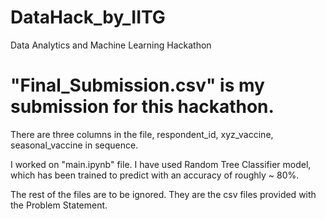 # DataHack_by_IITG
Data Analytics and Machine Learning Hackathon

# "Final_Submission.csv" is my submission for this hackathon.
There are three columns in the file,
respondent_id, xyz_vaccine, seasonal_vaccine in sequence.

I worked on "main.ipynb" file. I have used Random Tree Classifier model, which has been trained to predict with an accuracy of roughly ~ 80%.

The rest of the files are to be ignored. They are the csv files provided with the Problem Statement.